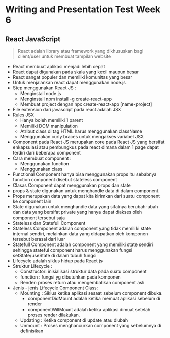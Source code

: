 # Writing and Presentation Test Week 6
## **React JavaScript**
> React adalah library atau framework yang dikhususkan bagi client/user untuk membuat tampilan website
- React membuat aplikasi menjadi lebih cepat
- React dapat digunakan pada skala yang kecil maupun besar
- React sangat populer dan memiliki komunitas yang besar
- Untuk menjalankan react dapat menggunakan node.js
- Step menggunakan React JS :
  - Menginstall node js
  - Menginstall npm install -g create-react-app
  - Membuat project dengan npx create-react-app [name-project]
- File extension dari javascript pada react adalah JSX
- Rules JSX
  - Hanya boleh memiliki 1 parent 
  - Memiliki DOM manipulation 
  - Atribut class di tag HTML harus menggunakan className
  - Menggunakan curly braces untuk mengakses variabel JSX
- Component pada React JS merupakan  core pada React JS yang bersifat enkapsulasi atau pembungkus pada react dimana dalam 1 page dapat terdiri dari beberapa component
- Cara membuat component :
  - Menggunakan function
  - Menggunakan class
- Functional Component hanya bisa menggunakan props itu sebabnya function component disebut stateless component
- Clasas Component dapat menggunakan props dan state
- props & state digunakan untuk menghandle data di dalam component.
- Props merupakan data yang dapat kita kirimkan dari suatu component ke component lain
- State digunakan untuk menghandle data yang sifatnya berubah-ubah dan data yang bersifat private yang hanya dapat diakses oleh component tersebut saja
- Stateless dan Statefull Component
- Stateless Component adalah component yang tidak memiliki state internal sendiri, melainkan data yang didapatkan oleh komponen tersebut berasal dari luar
- Statefull Component adalah component yang memiliki state sendiri sehingga stateful component harus menggunakan fungsi setState/useState di dalam tubuh fungsi
- Lifecycle adalah siklus hidup pada React js
- Struktur Lifecycle :
  - Constructor: inisialisasi struktur data pada suatu component
  - function : fungsi yg dibutuhkan pada komponen
  - Render: proses return atau mengembalikan component asli 
- Jenis - jenis Lifecycle Component Class:
  - Mounting : Siklus ketika aplikasi sesaat sebelum component dibuka.
    - componentDidMount adalah ketika memuat aplikasi sebelum di render
    - componentWillMount adalah ketika aplikasi dimuat setelah proses render dilakukan.
  - Updating : Ketika component di update atau diubah
  - Unmount : Proses menghancurkan component yang sebelumnya di definisikan
